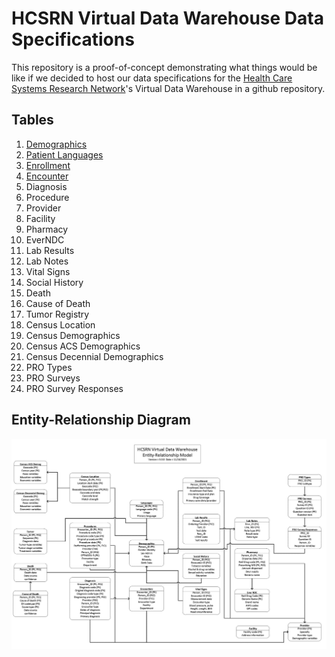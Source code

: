 # HCSRN Virtual Data Warehouse Data Specifications

This repository is a proof-of-concept demonstrating what things would be like if we decided to host our data specifications for the <a href="https://hcsrn.org">Health Care Systems Research Network</a>'s Virtual Data Warehouse in a github repository.

## Tables

1. [Demographics](specs/_vdw_demographic.md)
1. [Patient Languages](specs/_vdw_language.md)
1. [Enrollment](specs/_vdw_enroll.md)
1. [Encounter](specs/_vdw_utilization.md)
1. Diagnosis
1. Procedure
1. Provider
1. Facility
1. Pharmacy
1. EverNDC
1. Lab Results
1. Lab Notes
1. Vital Signs
1. Social History
1. Death
1. Cause of Death
1. Tumor Registry
1. Census Location
1. Census Demographics
1. Census ACS Demographics
1. Census Decennial Demographics
1. PRO Types
1. PRO Surveys
1. PRO Survey Responses

## Entity-Relationship Diagram

![VDW Entity-Relationship Diagram](images/er_diagram.png)

